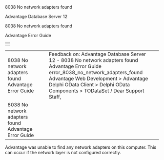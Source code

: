 8038 No network adapters found




Advantage Database Server 12  

8038 No network adapters found

Advantage Error Guide

|  |
| --- |
|  |

|  |  |  |  |  |
| --- | --- | --- | --- | --- |
| 8038 No network adapters found  Advantage Error Guide |  |  | Feedback on: Advantage Database Server 12 - 8038 No network adapters found Advantage Error Guide error\_8038\_no\_network\_adapters\_found Advantage Web Development > Advantage Delphi OData Client > Delphi OData Components > TODataSet / Dear Support Staff, |  |
| 8038 No network adapters found  Advantage Error Guide |  |  |  |  |

Advantage was unable to find any network adapters on this computer. This can occur if the network layer is not configured correctly.